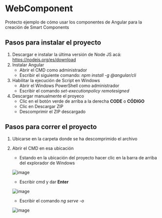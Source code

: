 # WebComponent

Protecto ejemplo de cómo usar los componentes de Angular para la creación de Smart Components

## Pasos para instalar el proyecto
1. Descargar e instalar la última versión de Node JS acá: https://nodejs.org/es/download
2. Instalar Angular
   - Abrir el CMD como administrador
   - Escribir el siguiente comando: *npm install -g @angular/cli*
3. Habilitar la ejecución de Script en Windows
   - Abrir el Windows PowerShell como administrador
   - Escribir el comando *set-executionpolicy remotesigned*
4. Descargar manualmente el proyeco
   - Clic en el botón verde de arriba a la derecha **CODE** o **CÓDIGO**
   - Clic en Descargar ZIP
   - Descomprimir el ZIP descargado

## Pasos para correr el proyecto
1. Ubicarse en la carpeta donde se ha descomprimido el archivo
2. Abrir el CMD en esa ubicación
   - Estando en la ubicación del proyecto hacer clic en la barra de arriba del explorador de Windows
   
   ![image](https://github.com/josemoct99/SmartComponents/assets/42449020/85e95549-1796-4c32-b53a-d43acc422382)
   - Escribir cmd y dar **Enter** 
   
   ![image](https://github.com/josemoct99/SmartComponents/assets/42449020/79312e59-1418-4322-baed-613ca689b375)
   - Escribir el comando *ng serve -o*
   
   ![image](https://github.com/josemoct99/SmartComponents/assets/42449020/139959a9-061e-447a-bce2-3b63eee9473f)

 
